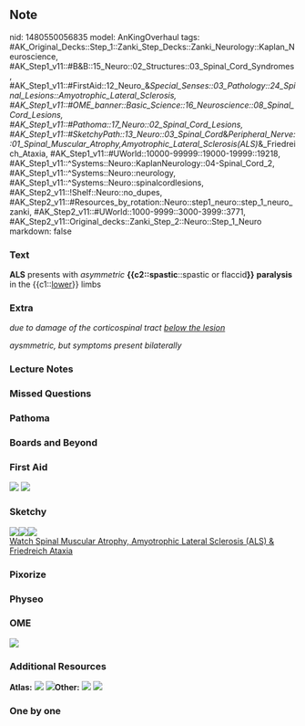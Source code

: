 ## Note
nid: 1480550056835
model: AnKingOverhaul
tags: #AK_Original_Decks::Step_1::Zanki_Step_Decks::Zanki_Neurology::Kaplan_Neuroscience, #AK_Step1_v11::#B&B::15_Neuro::02_Structures::03_Spinal_Cord_Syndromes, #AK_Step1_v11::#FirstAid::12_Neuro_&_Special_Senses::03_Pathology::24_Spinal_Lesions::Amyotrophic_Lateral_Sclerosis, #AK_Step1_v11::#OME_banner::Basic_Science::16_Neuroscience::08_Spinal_Cord_Lesions, #AK_Step1_v11::#Pathoma::17_Neuro::02_Spinal_Cord_Lesions, #AK_Step1_v11::#SketchyPath::13_Neuro::03_Spinal_Cord_&_Peripheral_Nerve::01_Spinal_Muscular_Atrophy,_Amyotrophic_Lateral_Sclerosis_(ALS)_&_Friedreich_Ataxia, #AK_Step1_v11::#UWorld::10000-99999::19000-19999::19218, #AK_Step1_v11::^Systems::Neuro::KaplanNeurology::04-Spinal_Cord_2, #AK_Step1_v11::^Systems::Neuro::neurology, #AK_Step1_v11::^Systems::Neuro::spinalcordlesions, #AK_Step2_v11::!Shelf::Neuro::no_dupes, #AK_Step2_v11::#Resources_by_rotation::Neuro::step1_neuro::step_1_neuro_zanki, #AK_Step2_v11::#UWorld::1000-9999::3000-3999::3771, #AK_Step2_v11::Original_decks::Zanki_Step_2::Neuro::Step_1_Neuro
markdown: false

### Text
<div>
  <div>
    <b>ALS</b> presents with <i>asymmetric</i>
    <b>{{c2::spastic</b>::spastic or flaccid<b>}}</b>
    <b>paralysis</b> in the {{c1::<u>lower</u>}} limbs
  </div>
</div>

### Extra
<i>due to damage of the corticospinal tract</i> <u style=
"font-style: italic;">below the lesion</u>
<div>
  <span style="font-style: italic;">aysmmetric, but symptoms
  present bilaterally</span>
</div>

### Lecture Notes


### Missed Questions


### Pathoma


### Boards and Beyond


### First Aid
<img src="tmpplUDyq.png"> <img src="tmpmt1mr1.png">

### Sketchy
<div><img src=
"Screen%20Shot%202020-03-09%20at%2012.21.38%20PM.JPG"><img src=
"Screen%20Shot%202020-03-09%20at%2012.21.45%20PM.JPG"><img src=
"Zoverall%20picture%20(91)_1566160514431.JPG"></div><a href=
"https://dashboard.sketchy.com/study/medical/courses/medical-pathophysiology/units/medical-pathophysiology-neuro/videos/medical-pathophysiology-neuro-spinal-cord-and-peripheral-nerve-spinal-muscular-atrophy-amyotrophic-lateral-sclerosis-als-and-friedreich-ataxia?utm_source=anki&utm_medium=partnership&utm_campaign=february_update&utm_content=medical">Watch
Spinal Muscular Atrophy, Amyotrophic Lateral Sclerosis (ALS) &
Friedreich Ataxia</a>

### Pixorize


### Physeo


### OME
<div class="ome-widget">
  <a href=
  "https://onlinemeded.org/spa/neuroscience/spinal-cord-lesions/acquire?ref=anki">
  <img src="_OME_AnkiFlashcards_Lesson_4.png"></a>
</div>

### Additional Resources
<b>Atlas:</b> <img src="tmpDUu4CS.png" class="resizer"> <img src=
"tmpfIXal1.png" class="resizer"><b>Other:</b> <img src=
"tmpqv4KhQ.png" class="resizer"> <img src="tmpR7fSIt.png" class=
"resizer">

### One by one

